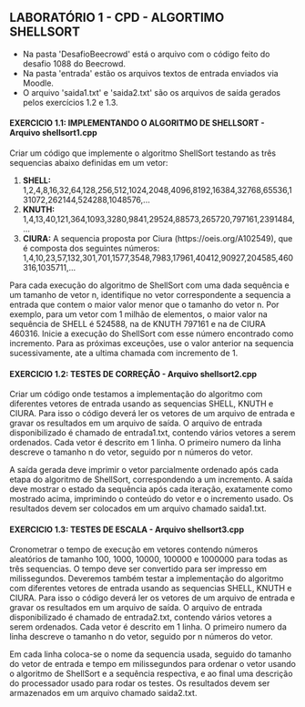 <h2>LABORATÓRIO 1 - CPD - ALGORTIMO SHELLSORT</h2>
<ul>
<li>Na pasta 'DesafioBeecrowd' está o arquivo com o código feito do desafio 1088 do Beecrowd.</li>
<li>Na pasta 'entrada' estão os arquivos textos de entrada enviados via Moodle.</li>
<li>O arquivo 'saida1.txt' e 'saida2.txt' são os arquivos de saída gerados pelos exercícios 1.2 e 1.3.</li>
</ul>

<h4>EXERCICIO 1.1: IMPLEMENTANDO O ALGORITMO DE SHELLSORT - Arquivo shellsort1.cpp</h4>
<p>Criar um código que implemente o algoritmo ShellSort testando as três sequencias abaixo definidas em um vetor:</p>
<ol>
<li> <b>SHELL:</b>
1,2,4,8,16,32,64,128,256,512,1024,2048,4096,8192,16384,32768,65536,131072,262144,524288,1048576,... </li>
<li> <b>KNUTH:</b>
1,4,13,40,121,364,1093,3280,9841,29524,88573,265720,797161,2391484,... </li>
<li> <b>CIURA:</b> A sequencia proposta por Ciura (https://oeis.org/A102549), que é composta dos seguintes números:
1,4,10,23,57,132,301,701,1577,3548,7983,17961,40412,90927,204585,460316,1035711,... </li>
</ol>
<p>Para cada execução do algoritmo de ShellSort com uma dada sequência e um tamanho de vetor n, identifique no vetor correspondente a sequencia a entrada que contem o maior valor menor que o tamanho do vetor n. Por exemplo, para um vetor com 1 milhão de elementos, o maior valor na sequência de SHELL é 524588, na de KNUTH 797161 e na de CIURA 460316. Inicie a execução do ShellSort com esse número encontrado como incremento. Para as próximas exceuções, use o valor anterior na sequencia sucessivamente, ate a ultima chamada com incremento de 1.</p>

<h4>EXERCICIO 1.2: TESTES DE CORREÇÃO - Arquivo shellsort2.cpp</h4>
<p>Criar um código onde testamos a implementação do algoritmo com diferentes vetores de entrada usando as sequencias SHELL, KNUTH e CIURA. Para isso o código deverá ler os vetores de um arquivo de entrada e gravar os resultados em um arquivo de saída. O arquivo de entrada disponibilizado é chamado de entrada1.txt, contendo vários vetores a serem ordenados. Cada vetor é descrito em 1 linha. O primeiro numero da linha descreve o tamanho n do vetor, seguido por n números do vetor. </p>
<p>A saída gerada deve imprimir o vetor parcialmente ordenado após cada etapa do algoritmo de ShellSort, correspondendo a um incremento. A saída deve mostrar o estado da sequência após cada iteração, exatamente como mostrado acima, imprimindo o conteúdo do vetor e o incremento usado. Os resultados devem ser colocados em um arquivo chamado saida1.txt.</p>

<h4>EXERCICIO 1.3: TESTES DE ESCALA - Arquivo shellsort3.cpp</h4>
<p>Cronometrar o tempo de execução em vetores contendo números aleatórios de tamanho 100, 1000, 10000, 100000 e 1000000 para todas as três sequencias. O tempo deve ser convertido para ser impresso em milissegundos. Deveremos também testar a implementação do algoritmo com diferentes vetores de entrada usando as sequencias SHELL, KNUTH e CIURA. Para isso o código deverá ler os vetores de um arquivo de entrada e gravar os resultados em um arquivo de saída. O arquivo de entrada disponibilizado é chamado de entrada2.txt, contendo vários vetores a serem ordenados. Cada vetor é descrito em 1 linha. O primeiro numero da linha descreve o tamanho n do vetor, seguido por n números do vetor.</p>
<p>Em cada linha coloca-se o nome da sequencia usada, seguido do tamanho do vetor de entrada e tempo em milissegundos para ordenar o vetor usando o algoritmo de ShellSort e a sequência respectiva, e ao final uma descrição do processador usado para rodar os testes. Os resultados devem ser armazenados em um arquivo chamado saida2.txt.</p>



